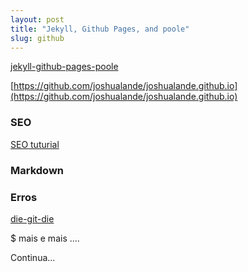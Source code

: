 ```yaml
---
layout: post
title: "Jekyll, Github Pages, and poole"
slug: github
---
```


[jekyll-github-pages-poole](http://joshualande.com/jekyll-github-pages-poole/)

[https://github.com/joshualande/joshualande.github.io](https://github.com/joshualande/joshualande.github.io)

### SEO

[SEO tuturial](http://jethrokuan.github.io/2013/12/20/SEO-with-Jekyll.html)


### Markdown

[](https://guides.github.com/features/mastering-markdown/)

### Erros

[die-git-die](https://github.com/regebro/die-git-die)

  $ mais 
  e mais
  ....
  
Continua...

